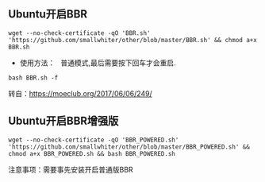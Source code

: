 ## Ubuntu开启BBR  

```
wget --no-check-certificate -qO 'BBR.sh' 'https://github.com/smallwhiter/other/blob/master/BBR.sh' && chmod a+x BBR.sh  
``` 

- 使用方法：  
普通模式,最后需要按下回车才会重启.  
```
bash BBR.sh -f
```  
转自：https://moeclub.org/2017/06/06/249/

## Ubuntu开启BBR增强版

```
wget --no-check-certificate -qO 'BBR_POWERED.sh' 'https://github.com/smallwhiter/other/blob/master/BBR_POWERED.sh' && chmod a+x BBR_POWERED.sh && bash BBR_POWERED.sh
```

注意事项：需要事先安装开启普通版BBR  
